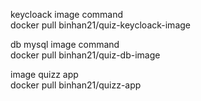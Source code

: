 keycloack image  command
<br>
docker pull binhan21/quiz-keycloack-image

db mysql image command
<br>
docker pull binhan21/quiz-db-image

image quizz app
<br>
docker pull binhan21/quizz-app